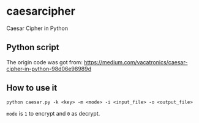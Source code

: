 # caesarcipher

Caesar Cipher in Python

## Python script

The origin code was got from: https://medium.com/vacatronics/caesar-cipher-in-python-98d06e98989d

## How to use it

```txt
python caesar.py -k <key> -m <mode> -i <input_file> -o <output_file>
````

`mode` is `1` to encrypt and `0` as decrypt.
